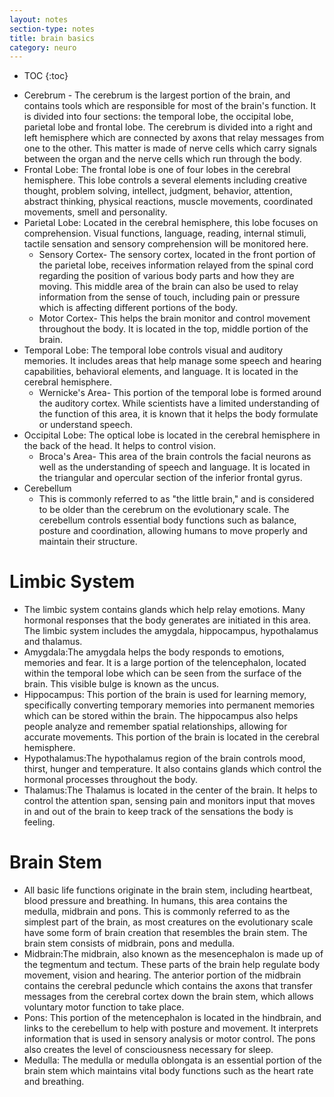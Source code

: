 ```yaml
---
layout: notes
section-type: notes
title: brain basics
category: neuro
---
```


* TOC
{:toc}

- Cerebrum - The cerebrum is the largest portion of the brain, and contains tools which are responsible for most of the brain's function. It is divided into four sections: the temporal lobe, the occipital lobe, parietal lobe and frontal lobe. The cerebrum is divided into a right and left hemisphere which are connected by axons that relay messages from one to the other. This matter is made of nerve cells which carry signals between the organ and the nerve cells which run through the body.- Frontal Lobe: The frontal lobe is one of four lobes in the cerebral hemisphere. This lobe controls a several elements including creative thought, problem solving, intellect, judgment, behavior, attention, abstract thinking, physical reactions, muscle movements, coordinated movements, smell and personality.- Parietal Lobe: Located in the cerebral hemisphere, this lobe focuses on comprehension. Visual functions, language, reading, internal stimuli, tactile sensation and sensory comprehension will be monitored here.	- Sensory Cortex- The sensory cortex, located in the front portion of the parietal lobe, receives information relayed from the spinal cord regarding the position of various body parts and how they are moving. This middle area of the brain can also be used to relay information from the sense of touch, including pain or pressure which is affecting different portions of the body.	- Motor Cortex- This helps the brain monitor and control movement throughout the body. It is located in the top, middle portion of the brain.- Temporal Lobe: The temporal lobe controls visual and auditory memories. It includes areas that help manage some speech and hearing capabilities, behavioral elements, and language. It is located in the cerebral hemisphere.	- Wernicke's Area- This portion of the temporal lobe is formed around the auditory cortex. While scientists have a limited understanding of the function of this area, it is known that it helps the body formulate or understand speech.- Occipital Lobe: The optical lobe is located in the cerebral hemisphere in the back of the head. It helps to control vision.	- Broca's Area- This area of the brain controls the facial neurons as well as the understanding of speech and language. It is located in the triangular and opercular section of the inferior frontal gyrus.- Cerebellum	- This is commonly referred to as "the little brain," and is considered to be older than the cerebrum on the evolutionary scale. The cerebellum controls essential body functions such as balance, posture and coordination, allowing humans to move properly and maintain their structure.# Limbic System- The limbic system contains glands which help relay emotions. Many hormonal responses that the body generates are initiated in this area. The limbic system includes the amygdala, hippocampus, hypothalamus and thalamus.- Amygdala:The amygdala helps the body responds to emotions, memories and fear. It is a large portion of the telencephalon, located within the temporal lobe which can be seen from the surface of the brain. This visible bulge is known as the uncus.- Hippocampus: This portion of the brain is used for learning memory, specifically converting temporary memories into permanent memories which can be stored within the brain. The hippocampus also helps people analyze and remember spatial relationships, allowing for accurate movements. This portion of the brain is located in the cerebral hemisphere.- Hypothalamus:The hypothalamus region of the brain controls mood, thirst, hunger and temperature. It also contains glands which control the hormonal processes throughout the body.- Thalamus:The Thalamus is located in the center of the brain. It helps to control the attention span, sensing pain and monitors input that moves in and out of the brain to keep track of the sensations the body is feeling.# Brain Stem- All basic life functions originate in the brain stem, including heartbeat, blood pressure and breathing. In humans, this area contains the medulla, midbrain and pons. This is commonly referred to as the simplest part of the brain, as most creatures on the evolutionary scale have some form of brain creation that resembles the brain stem. The brain stem consists of midbrain, pons and medulla.- Midbrain:The midbrain, also known as the mesencephalon is made up of the tegmentum and tectum. These parts of the brain help regulate body movement, vision and hearing. The anterior portion of the midbrain contains the cerebral peduncle which contains the axons that transfer messages from the cerebral cortex down the brain stem, which allows voluntary motor function to take place.- Pons: This portion of the metencephalon is located in the hindbrain, and links to the cerebellum to help with posture and movement. It interprets information that is used in sensory analysis or motor control. The pons also creates the level of consciousness necessary for sleep.- Medulla: The medulla or medulla oblongata is an essential portion of the brain stem which maintains vital body functions such as the heart rate and breathing.